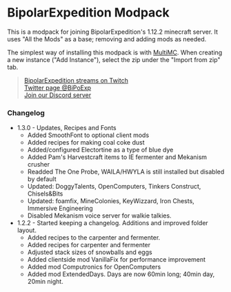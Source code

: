 BipolarExpedition Modpack
=========================

This is a modpack for joining BipolarExpedition's 1.12.2 minecraft server. It uses "All the Mods" as a base; removing and adding mods as needed.

The simplest way of installing this modpack is with [MultiMC](https://multimc.org/). When creating a new instance ("Add Instance"), select the zip under the "Import from zip" tab.

> [BipolarExpedition streams on Twitch](http://twitch.tv/BipolarExpedition)  
> [Twitter page @BiPoExp](https://twitter.com/BiPoExp)  
> [Join our Discord server](https://discord.gg/xEwrnkw)


### Changelog
* 1.3.0 - Updates, Recipes and Fonts
  * Added SmoothFont to optional client mods
  * Added recipes for making coal coke dust
  * Added/configured Electortine as a type of blue dye
  * Added Pam's Harvestcraft items to IE fermenter and Mekanism crusher
  * Readded The One Probe, WAILA/HWYLA is still installed but disabled by default
  * Updated: DoggyTalents, OpenComputers, Tinkers Construct, Chisels&Bits
  * Updated: foamfix, MineColonies, KeyWizzard, Iron Chests, Immersive Engineering
  * Disabled Mekanism voice server for walkie talkies.
* 1.2.2 - Started keeping a changelog. Additions and improved folder layout.
  * Added recipes to the carpenter and fermenter.
  * Added recipes for carpenter and fermenter
  * Adjusted stack sizes of snowballs and eggs
  * Added clientside mod VanillaFix for performance improvement
  * Added mod Computronics for OpenComputers
  * Added mod ExtendedDays. Days are now 60min long; 40min day, 20min night.